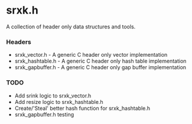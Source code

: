 # srxk.h
A collection of header only data structures and tools.

### Headers
* srxk_vector.h - A generic C header only vector implementation
* srxk_hashtable.h - A generic C header only hash table implementation
* srxk_gapbuffer.h - A generic C header only gap buffer implementation

### TODO
* Add srink logic to srxk_vector.h
* Add resize logic to srxk_hashtable.h
* Create/'Steal' better hash function for srxk_hashtable.h
* srxk_gapbuffer.h testing

